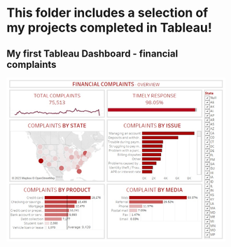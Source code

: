 # This folder includes a selection of my projects completed in Tableau!
## My first Tableau Dashboard - financial complaints
<img src="https://github.com/mikefasching/DATA-ANALYST-PORTFOLIO/blob/65f9b960e4e8f653de711db5197a04e51ebe04d3/TABLEAU/financial%20complaints.jpg" width="500">
